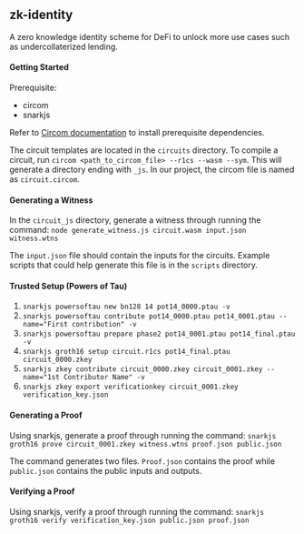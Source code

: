 ## zk-identity

A zero knowledge identity scheme for DeFi to unlock more use cases such as undercollaterized lending.

#### Getting Started

Prerequisite:
* circom
* snarkjs

Refer to [Circom documentation](https://docs.circom.io/getting-started/installation/) to install prerequisite dependencies. 

The circuit templates are located in the `circuits` directory. To compile a circuit, run `circom <path_to_circom_file> --r1cs --wasm --sym`. This will generate a directory ending with `_js`. In our project, the circom file is named as `circuit.circom`. 

#### Generating a Witness

In the `circuit_js` directory, generate a witness through running the command: 
```node generate_witness.js circuit.wasm input.json witness.wtns```

The `input.json` file should contain the inputs for the circuits. Example scripts that could help generate this file is in the `scripts` directory.

#### Trusted Setup (Powers of Tau)

1. ```snarkjs powersoftau new bn128 14 pot14_0000.ptau -v```
2. ```snarkjs powersoftau contribute pot14_0000.ptau pot14_0001.ptau --name="First contribution" -v```
3. ```snarkjs powersoftau prepare phase2 pot14_0001.ptau pot14_final.ptau -v```
4. ```snarkjs groth16 setup circuit.r1cs pot14_final.ptau circuit_0000.zkey```
5. ```snarkjs zkey contribute circuit_0000.zkey circuit_0001.zkey --name="1st Contributor Name" -v```
6. ```snarkjs zkey export verificationkey circuit_0001.zkey verification_key.json```

#### Generating a Proof

Using snarkjs, generate a proof through running the command: 
```snarkjs groth16 prove circuit_0001.zkey witness.wtns proof.json public.json```

The command generates two files. `Proof.json` contains the proof while `public.json` contains the public inputs and outputs.

#### Verifying a Proof

Using snarkjs, verify a proof through running the command:
```snarkjs groth16 verify verification_key.json public.json proof.json```